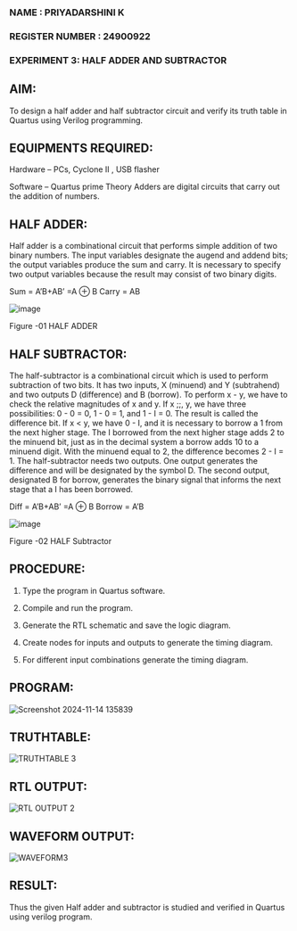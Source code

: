 ### NAME : PRIYADARSHINI K
### REGISTER NUMBER : 24900922
### EXPERIMENT 3: HALF ADDER AND SUBTRACTOR

## AIM:

To design a half adder and half subtractor circuit and verify its truth table in Quartus using Verilog programming.

## EQUIPMENTS REQUIRED:

Hardware – PCs, Cyclone II , USB flasher 

Software – Quartus prime Theory Adders are digital circuits that carry out the addition of numbers.

## HALF ADDER:

Half adder is a combinational circuit that performs simple addition of two binary numbers. The input variables designate the augend and addend bits; the output variables produce the sum and carry. It is necessary to specify two output variables because the result may consist of two binary digits.

Sum = A’B+AB’ =A ⊕ B Carry = AB

![image](https://github.com/naavaneetha/HALF_ADDER_SUBTRACTOR/assets/154305477/bd4a0b2c-cdbc-4184-ab08-81578f121e1f)

Figure -01 HALF ADDER

## HALF SUBTRACTOR:

The half-subtractor is a combinational circuit which is used to perform subtraction of two bits. It has two inputs, X (minuend) and Y (subtrahend) and two outputs D (difference) and B (borrow). To perform x - y, we have to check the relative magnitudes of x and y. If x ;;, y, we have three possibilities: 0 - 0 = 0, 1 - 0 = 1, and 1 - I = 0. The result is called the difference bit. If x < y, we have 0 - I, and it is necessary to borrow a 1 from the next higher stage. The I borrowed from the next higher stage adds 2 to the minuend bit, just as in the decimal system a borrow adds 10 to a minuend digit. With the minuend equal to 2, the difference becomes 2 - I = 1. The half-subtractor needs two outputs. One output generates the difference and will be designated by the symbol D. The second output, designated B for borrow, generates the binary signal that informs the next stage that a I has been borrowed. 

Diff = A’B+AB’ =A ⊕ B
Borrow = A’B

 ![image](https://github.com/naavaneetha/HALF_ADDER_SUBTRACTOR/assets/154305477/d76b099c-513f-4e7c-843a-e2fd028a531a)

Figure -02 HALF Subtractor

## PROCEDURE:

1.	Type the program in Quartus software.

2.	Compile and run the program.

3.	Generate the RTL schematic and save the logic diagram.

4.	Create nodes for inputs and outputs to generate the timing diagram.

5.	For different input combinations generate the timing diagram.


## PROGRAM:
![Screenshot 2024-11-14 135839](https://github.com/user-attachments/assets/9294bcd5-6626-4914-b3eb-664c4a034f0b)

## TRUTHTABLE:
![TRUTHTABLE 3](https://github.com/user-attachments/assets/72d7e150-2a6e-4e3e-a90e-ed4b9e5c96ea)

## RTL OUTPUT:
![RTL OUTPUT 2](https://github.com/user-attachments/assets/65735c59-956e-4755-ba25-4417c3e9ab0b)

## WAVEFORM OUTPUT:
![WAVEFORM3](https://github.com/user-attachments/assets/ae80f65a-6ec0-425a-81d9-c49268a8ffcc)

## RESULT:
 Thus the given Half adder and subtractor is studied and verified in Quartus using verilog program.









